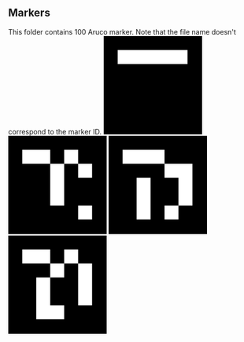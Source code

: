 ## Markers

This folder contains 100 Aruco marker. Note that the file name doesn't correspond to the marker ID.
<img src="https://github.com/hpotechius/DCAITI-Project/blob/master/Markers/marker000.png" width="200">
<img src="https://github.com/hpotechius/DCAITI-Project/blob/master/Markers/marker050.png" width="200"> 
<img src="https://github.com/hpotechius/DCAITI-Project/blob/master/Markers/marker075.png" width="200"> 
<img src="https://github.com/hpotechius/DCAITI-Project/blob/master/Markers/marker099.png" width="200"> 